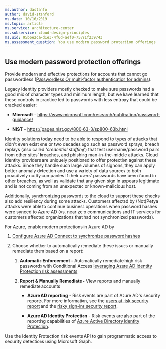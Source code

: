 ```yaml
---
ms.author: dastanfo
author: david-stanford
ms.date: 10/16/2019
ms.topic: article
ms.service: architecture-center
ms.subservice: cloud-design-principles
ms.uid: 95b6e2ca-d1e3-4f6d-aef0-75721f239743
ms.assessment_question: You use modern password protection offerings
---
```

## Use modern password protection offerings

Provide modern and effective protections for accounts that cannot go
passwordless ([Passwordless Or multi-factor authentication for admins](/azure/architecture/security/critical-impact-accounts#passwordless-or-multi-factor-authentication-for-admins)).

Legacy identity providers mostly checked to make sure passwords had a good mix
of character types and minimum length, but we have learned that these controls
in practice led to passwords with less entropy that could be cracked easier:

-   **Microsoft** -
    <https://www.microsoft.com/research/publication/password-guidance/>

-   **NIST** - https://pages.nist.gov/800-63-3/sp800-63b.html

Identity solutions today need to be able to respond to types of attacks that
didn't even exist one or two decades ago such as password sprays, breach replays
(also called *'credential stuffing*') that test username/password pairs from
other sites’ breaches, and phishing man-in-the-middle attacks. Cloud identity
providers are uniquely positioned to offer protection against these attacks.
Since they handle such large volumes of signons, they can apply better anomaly
detection and use a variety of data sources to both proactively notify companies
if their users’ passwords have been found in other breaches, as well as validate
that any given sign in appears legitimate and is not coming from an unexpected
or known-malicious host.

Additionally, synchronizing passwords to the cloud to support these checks also
add resiliency during some attacks. Customers affected by (Not)Petya attacks
were able to continue business operations when password hashes were synced to
Azure AD (vs. near zero communications and IT services for customers affected
organizations that had not synchronized passwords).

For Azure, enable modern protections in Azure AD by

1.  [Configure Azure AD Connect to synchronize password hashes](https://docs.microsoft.com/azure/active-directory/connect/active-directory-aadconnectsync-implement-password-hash-synchronization)

1.  Choose whether to automatically remediate these issues or manually remediate
    them based on a report:

    1.  **Automatic Enforcement -** Automatically remediate high risk passwords
        with Conditional Access [leveraging Azure AD Identity Protection risk
        assessments](https://docs.microsoft.com/azure/active-directory/identity-protection/overview)

    2.  **Report & Manually Remediate -** View reports and manually remediate
        accounts

        -   **Azure AD reporting** - Risk events are part of Azure AD's security
            reports. For more information, see the [users at risk security report](https://docs.microsoft.com/azure/active-directory/reports-monitoring/concept-user-at-risk)
            and the [risky sign-ins security report](https://docs.microsoft.com/azure/active-directory/reports-monitoring/concept-risky-sign-ins).

        -   **Azure AD Identity Protection** - Risk events are also part of the
            reporting capabilities of [Azure Active Directory Identity Protection](https://docs.microsoft.com/azure/active-directory/active-directory-identityprotection).

Use the Identity Protection risk events API to gain programmatic access to
security detections using Microsoft Graph.
